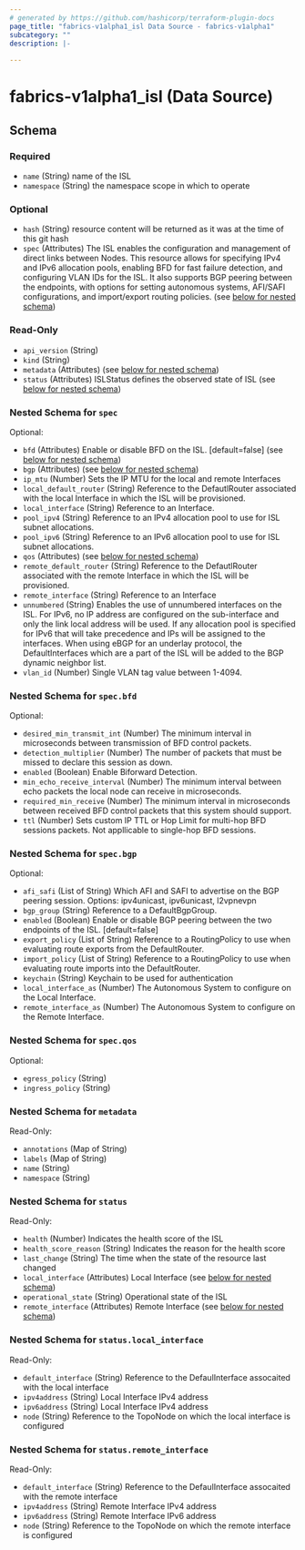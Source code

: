 ```yaml
---
# generated by https://github.com/hashicorp/terraform-plugin-docs
page_title: "fabrics-v1alpha1_isl Data Source - fabrics-v1alpha1"
subcategory: ""
description: |-
  
---
```


# fabrics-v1alpha1_isl (Data Source)





<!-- schema generated by tfplugindocs -->
## Schema

### Required

- `name` (String) name of the ISL
- `namespace` (String) the namespace scope in which to operate

### Optional

- `hash` (String) resource content will be returned as it was at the time of this git hash
- `spec` (Attributes) The ISL enables the configuration and management of direct links between Nodes. This resource allows for specifying IPv4 and IPv6 allocation pools, enabling BFD for fast failure detection, and configuring VLAN IDs for the ISL. It also supports BGP peering between the endpoints, with options for setting autonomous systems, AFI/SAFI configurations, and import/export routing policies. (see [below for nested schema](#nestedatt--spec))

### Read-Only

- `api_version` (String)
- `kind` (String)
- `metadata` (Attributes) (see [below for nested schema](#nestedatt--metadata))
- `status` (Attributes) ISLStatus defines the observed state of ISL (see [below for nested schema](#nestedatt--status))

<a id="nestedatt--spec"></a>
### Nested Schema for `spec`

Optional:

- `bfd` (Attributes) Enable or disable BFD on the ISL. [default=false] (see [below for nested schema](#nestedatt--spec--bfd))
- `bgp` (Attributes) (see [below for nested schema](#nestedatt--spec--bgp))
- `ip_mtu` (Number) Sets the IP MTU for the local and remote Interfaces
- `local_default_router` (String) Reference to the DefautlRouter associated with the local Interface in which the ISL will be provisioned.
- `local_interface` (String) Reference to an Interface.
- `pool_ipv4` (String) Reference to an IPv4 allocation pool to use for ISL subnet allocations.
- `pool_ipv6` (String) Reference to an IPv6 allocation pool to use for ISL subnet allocations.
- `qos` (Attributes) (see [below for nested schema](#nestedatt--spec--qos))
- `remote_default_router` (String) Reference to the DefautlRouter associated with the remote Interface in which the ISL will be provisioned.
- `remote_interface` (String) Reference to an Interface
- `unnumbered` (String) Enables the use of unnumbered interfaces on the ISL. For IPv6, no IP address are configured on the sub-interface and only the link local address will be used. If any allocation pool is specified for IPv6 that will take precedence and IPs will be assigned to the interfaces.  When using eBGP for an underlay protocol, the DefaultInterfaces which are a part of the ISL will be added to the BGP dynamic neighbor list.
- `vlan_id` (Number) Single VLAN tag value between 1-4094.

<a id="nestedatt--spec--bfd"></a>
### Nested Schema for `spec.bfd`

Optional:

- `desired_min_transmit_int` (Number) The minimum interval in microseconds between transmission of BFD control packets.
- `detection_multiplier` (Number) The number of packets that must be missed to declare this session as down.
- `enabled` (Boolean) Enable Biforward Detection.
- `min_echo_receive_interval` (Number) The minimum interval between echo packets the local node can receive in microseconds.
- `required_min_receive` (Number) The minimum interval in microseconds between received BFD control packets that this system should support.
- `ttl` (Number) Sets custom IP TTL or Hop Limit for multi-hop BFD sessions packets. Not appllicable to single-hop BFD sessions.


<a id="nestedatt--spec--bgp"></a>
### Nested Schema for `spec.bgp`

Optional:

- `afi_safi` (List of String) Which AFI and SAFI to advertise on the BGP peering session. Options: ipv4unicast, ipv6unicast, l2vpnevpn
- `bgp_group` (String) Reference to a DefaultBgpGroup.
- `enabled` (Boolean) Enable or disable BGP peering between the two endpoints of the ISL. [default=false]
- `export_policy` (List of String) Reference to a RoutingPolicy to use when evaluating route exports from the DefaultRouter.
- `import_policy` (List of String) Reference to a RoutingPolicy to use when evaluating route imports into the DefaultRouter.
- `keychain` (String) Keychain to be used for authentication
- `local_interface_as` (Number) The Autonomous System to configure on the Local Interface.
- `remote_interface_as` (Number) The Autonomous System to configure on the Remote Interface.


<a id="nestedatt--spec--qos"></a>
### Nested Schema for `spec.qos`

Optional:

- `egress_policy` (String)
- `ingress_policy` (String)



<a id="nestedatt--metadata"></a>
### Nested Schema for `metadata`

Read-Only:

- `annotations` (Map of String)
- `labels` (Map of String)
- `name` (String)
- `namespace` (String)


<a id="nestedatt--status"></a>
### Nested Schema for `status`

Read-Only:

- `health` (Number) Indicates the health score of the ISL
- `health_score_reason` (String) Indicates the reason for the health score
- `last_change` (String) The time when the state of the resource last changed
- `local_interface` (Attributes) Local Interface (see [below for nested schema](#nestedatt--status--local_interface))
- `operational_state` (String) Operational state of the ISL
- `remote_interface` (Attributes) Remote Interface (see [below for nested schema](#nestedatt--status--remote_interface))

<a id="nestedatt--status--local_interface"></a>
### Nested Schema for `status.local_interface`

Read-Only:

- `default_interface` (String) Reference to the DefaulInterface assocaited with the local interface
- `ipv4address` (String) Local Interface IPv4 address
- `ipv6address` (String) Local Interface IPv4 address
- `node` (String) Reference to the TopoNode on which the local interface is configured


<a id="nestedatt--status--remote_interface"></a>
### Nested Schema for `status.remote_interface`

Read-Only:

- `default_interface` (String) Reference to the DefaulInterface assocaited with the remote interface
- `ipv4address` (String) Remote Interface IPv4 address
- `ipv6address` (String) Remote Interface IPv6 address
- `node` (String) Reference to the TopoNode on which the remote interface is configured
